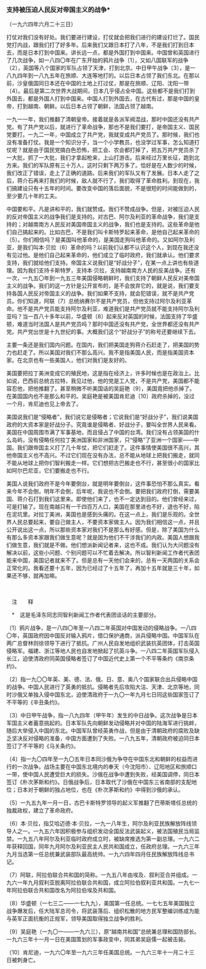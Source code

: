 ### **支持被压迫人民反对帝国主义的战争**\*
（一九六四年六月二十三日）

打仗对我们没有好处。我们要进行建设，打仗就会把我们进行的建设打烂了。国民党打内战，跟我们打了好多年。后来我们又跟日本打了八年，不是我们打到日本去，而是日本打到中国来。讲长远一点，都是外国打到中国来。中国曾和英国进行了几次战争，如一八四〇年在广东开始的鸦片战争〔1〕，又如八国联军的战争〔2〕，英国等八个国家的军队占领了天津，打到北京。中日甲午战争〔3〕，是一八九四年到一八九五年在旅顺、大连等地打的。以后日本占领了我们东北。在那以前，沙皇俄国同日本还在中国的土地上打过仗，那是在旅顺、辽阳、沈阳一带〔4〕。最后是第二次世界大战期间，日本几乎侵占全中国。这些都不是我们打到外国去，都是外国人打到中国来。中国人打到外国去，在古代有过，那是中国的皇帝，打到越南、朝鲜。以后日本占领了朝鲜，法国占领了越南。

一九一一年，我们推翻了清朝皇帝。接着就是各派军阀混战，那时中国还没有共产党。有了共产党以后，就进行了革命战争，那也不是我们要打，是帝国主义、国民党要打。一九二一年，中国成立了共产党，我就变成共产党员了。那时候，我们也没有准备打仗。我是一个知识分子，当一个小学教员，也没学过军事，怎么知道打仗呢？就是由于国民党搞白色恐怖，把工会、农会都打掉了，把五万共产党员杀了一大批，抓了一大批，我们才拿起枪来，上山打游击。后来经过万里长征，跑到北方来。我们的军队原有三十万人，这时只剩下两万多了。恰好是在人数少的时候，我们改正了错误，走上了正确的道路。后来我们的军队又有了发展。日本人走了之后，蒋介石再来打我们的时候，敌人就不行了，我们取得了革命胜利。到现在，我们搞建设只有十五年的时间。要改变中国的落后面貌，不是很短的时间能做到的，至少要几十年的工夫。

中国要和平。凡是讲和平的，我们就赞成。我们不赞成战争。但是，对被压迫人民的反对帝国主义的战争我们是支持的。对古巴、阿尔及利亚的革命战争，我们是支持的；对越南南方人民反对美国帝国主义的战争，我们也是支持的。这些革命是他们自己搞起来的。比如古巴，不是我们叫卡斯特罗起来革命，是他自己起来革命的〔5〕。你们相信吗？是美国叫他革命的，是美国走狗叫他革命的。又如阿尔及利亚，是我们叫本·贝拉〔6〕革命的吗？以前我们认都不认识这个人，到现在我还没有见过他。是他们自己起来革命的，他们成立了临时政府，我们就承认。他们要求支持，我们就给他们支持。帝国主义说我们是“好战分子”，在某一点上讲也有些道理。因为我们支持卡斯特罗，支持本·贝拉，支持越南南方人民的反美战争。还有一次，一九五〇年到一九五三年美国侵略朝鲜时，我们支持了朝鲜人民反对美帝国主义的战争。我们的这一方针是公开宣布的，是不会放弃它的，就是说，我们要支持各国人民反对帝国主义的战争。我们如果不支持，就会犯错误，就不是共产党员。你们知道，阿联〔7〕总统纳赛尔不是共产党员，但他支持过阿尔及利亚革命。他不是共产党员能支持阿尔及利亚，难道我们是共产党员就不能支持阿尔及利亚吗？当一百八十多年以前，华盛顿〔8〕起来反对英国的时候，法国支持了华盛顿，难道当时法国人是共产党员吗？那时中国还没有共产党，全世界都还没有共产党。共产党出世是十九世纪的事。大概我们这个“好战分子”的称号还要继续下去。

主要一条还是我们国内问题。在国内，我们把美国走狗蒋介石赶走了，把美国的势力也赶走了。所以美国对我们不那么高兴。我不是指美国人民，而是指美国资本家。在北京也有一些美国人，他们对我们是友好的。

美国要把拉丁美洲变成它的殖民地，这是指在经济上，许多时候也是在政治上。比如说，巴西前总统古拉特，我见过他，他的党是工人党，不是共产党，美国都不能容忍他，把他推翻了。甚至稍微不听美国话的吴庭艳〔9〕，美国竟把他杀掉了。在美国国内也不是那么和平的。吴庭艳是被美国肯尼迪〔10〕政府杀掉的，没过一个月，肯尼迪也见上帝去了。

美国说我们是“侵略者”，我们说它是侵略者；它说我们是“好战分子”，我们说美国政府的大资本家是好战分子。究竟谁是侵略者、好战分子，要叫全世界人民来看。美国在中国周围市满了军事基地，而且侵占了中国的台湾。我们没有占领美国的什么岛屿，没有侵略任何拉丁美洲国家和非洲国家，只“侵略”了亚洲一个国家——中国。我们跟帝国主义打了几十年仗，把它们赶走了。这件事情使美国很不高兴，其他帝国主义也不高兴。不过它们现在没有办法，总不能从地球上把我们搬走，就同不能从地球上把你们智利搬走一样。它们想把古巴搬走也不行，甚至很小的国家比如阿尔巴尼亚，它们要搬走也不行。

美国人说我们政府不是今年要倒台，就是明年要倒台，这件事恐怕不那么真实。看来今年不会倒，明年不会倒，后年呢，我说也不会倒。要把我们政府打倒，需要美国、蒋介石打到我们这里来。即使他们来了，也不一定达到目的。他们曾经来过，可是打输了。现在南越只有一千四百万人口，美国在那里进也不好，退也不好，陷在泥坑里。对拉丁美洲，美国也是感到头痛的。在这一点上，我们是乐观的。全世界人民总要起来，要自己做主人，不要资本家做主人。因为我们相信这一点，并且公开说出这一点，所以那些资本家对我们不是那么有好感。但是，除了美国为什么有那么多资本家跟我们做生意呢？就是因为他们不干涉我们的内政。美国人想跟我们做生意，我们就是不做。他们想派新闻记者来，这也不成。我们认为大问题没有解决以前，这些小问题、个别问题可以不忙着去解决。所以智利新闻工作者代表团能来中国，美国记者就来不了。但是总有一天他们会来的，总有一天两国的关系会正常化的。我看还要十五年，因为已经过了十五年了，再加十五年就是三十年，如果还不够，就再加嘛。

　　

　注　　释　

　\*　这是毛泽东同志同智利新闻工作者代表团谈话的主要部分。

〔1〕鸦片战争，是一八四〇年至一八四二年英国对中国发动的侵略战争。一八四〇年，英国政府因中国反对输入鸦片，借口保护通商，派兵侵略中国。中国军队在两广总督林则徐领导下进行了抵抗。广州人民自发地组织武装抗英团体，打击英国侵略军。福建、浙江等地人民也自发地掀起了抗英斗争。一八四二年英国军队侵入长江，迫使清政府同英国侵略者签订了中国近代史上第一个不平等条约《南京条约》。

〔2〕指一九〇〇年英、美、德、法、俄、日、意、奥八个国家联合出兵侵略中国的战争。中国人民进行了英勇的抵抗。侵略者先后攻陷大沽、天津、北京等地，同时沙俄又单独入侵中国东北，迫使清政府于一九〇一年九月七日同这些国家签订了不平等的《辛丑条约》。

〔3〕中日甲午战争，指一八九四年（甲午年）发生的中日战争。这次战争是日本军国主义者蓄意挑起的。日本军队先向朝鲜发动侵略并对中国的陆海军进行挑衅，随后大举侵入中国的东北。中国军队曾经英勇作战，但是由于清朝政府的腐败及缺乏坚决反对侵略的准备，中国方面遭到了失败。一八九五年，清朝政府被迫同日本签订了不平等的《马关条约》。

〔4〕指一九〇四年至一九〇五年日本同沙俄为争夺在中国东北和朝鲜的权益而进行的一次战争。战场主要在中国东北境内的奉天（今沈阳市）、辽阳地区和旅顺口一带，使中国人民遭受巨大的损失。沙俄在战争中遭到失败，经美国调停，同日本签订《朴次茅斯和约》。日俄战争后，日本取代了沙俄在中国东三省南部的支配地位；日本对于朝鲜的独占地位，也在《朴次茅斯和约》中得到沙俄的承认。

〔5〕一九五九年一月一日，古巴卡斯特罗领导的起义军推翻了巴蒂斯塔任总统的独裁政权，建立了革命政府。

〔6〕本·贝拉，指艾哈迈德·本·贝拉，一九一八年生，阿尔及利亚民族解放阵线领导人之一。一九五六年因积极参与组织发动全国反法武装起义，被法国殖民当局监禁。一九五八年阿尔及利亚临时政府成立时，被缺席推选为第一副总理。一九六二年获释回国，同年九月阿尔及利亚民主人民共和国成立，任政府总理。一九六三年九月当选第一任总统兼武装部队最高统帅。一九六四年四月任民族解放阵线总书记。

〔7〕阿联，阿拉伯联合共和国的简称。一九五八年由埃及、叙利亚合并组成。一九六一年九月叙利亚脱离阿拉伯联合共和国，成立阿拉伯叙利亚共和国。一九七一年阿拉伯联合共和国改名为阿拉伯埃及共和国。

〔8〕华盛顿（一七三二——一七九九），美国第一任总统。一七七五年美国独立战争爆发后，任大陆军总司令，将武装落后、组织松散的地方民军整编训练成为能与英军正面抗衡的正规军，领导美国取得独立战争的胜利。

〔9〕吴庭艳（一九〇一——一九六三），原“越南共和国”总统兼总理和国防部长。一九六三年十一月一日在美国策划的军事政变中，同其弟吴庭儒一起被击毙。

〔10〕肯尼迪，一九六〇年至一九六三年任美国总统。一九六三年十一月二十三日被刺身亡。